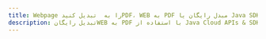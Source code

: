 ---title: Webpage را به  تبدیل کنیدPDF، WEB به PDF مبدل رایگان یا Java SDKdescription: تبدیل رایگانWEB به PDF با استفاده از Java Cloud APIs & SDK همچنین اسناد PDF را در Cloud ایجاد، ویرایش و رندر کنید.---